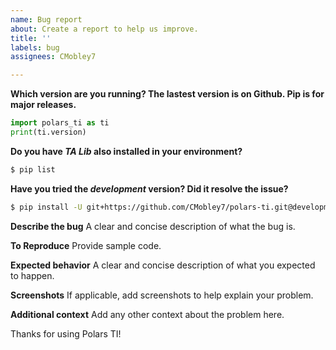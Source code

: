 ```yaml
---
name: Bug report
about: Create a report to help us improve.
title: ''
labels: bug
assignees: CMobley7

---
```


**Which version are you running? The lastest version is on Github. Pip is for major releases.**
```python
import polars_ti as ti
print(ti.version)
```

**Do you have _TA Lib_ also installed in your environment?**
```sh
$ pip list
```

**Have you tried the _development_ version? Did it resolve the issue?**
```sh
$ pip install -U git+https://github.com/CMobley7/polars-ti.git@development
```

**Describe the bug**
A clear and concise description of what the bug is.

**To Reproduce**
Provide sample code.

**Expected behavior**
A clear and concise description of what you expected to happen.

**Screenshots**
If applicable, add screenshots to help explain your problem.

**Additional context**
Add any other context about the problem here.

Thanks for using Polars TI!
